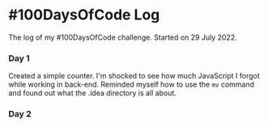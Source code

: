 # #100DaysOfCode Log
The log of my #100DaysOfCode challenge. Started on 29 July 2022.

### Day 1
Created a simple counter. I'm shocked to see how much JavaScript
I forgot while working in back-end. Reminded myself how to use 
the ```mv``` command and found out what the .idea directory is
all about.

### Day 2
